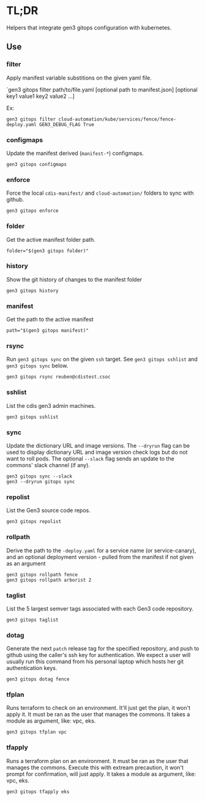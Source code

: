 # TL;DR

Helpers that integrate gen3 gitops configuration with kubernetes.

## Use

### filter

Apply manifest variable substitions on the given yaml file.

`gen3 gitops filter path/to/file.yaml [optional path to manifest.json] [optional key1 value1 key2 value2 ...]

Ex:
```
gen3 gitops filter cloud-automation/kube/services/fence/fence-deploy.yaml GEN3_DEBUG_FLAG True
```


### configmaps

Update the manifest derived (`manifest-*`) configmaps.

```
gen3 gitops configmaps
```

### enforce

Force the local `cdis-manifest/` and `cloud-automation/` folders to sync with github.

```
gen3 gitops enforce
```

### folder

Get the active manifest folder path.

```
folder="$(gen3 gitops folder)"
```

### history

Show the git history of changes to the manifest folder

```
gen3 gitops history
```

### manifest

Get the path to the active manifest

```
path="$(gen3 gitops manifest)"
```

### rsync

Run `gen3 gitops sync` on the given `ssh` target.
See `gen3 gitops sshlist` and `gen3 gitops sync` below.


```
gen3 gitops rsync reuben@cdistest.csoc
```

### sshlist

List the cdis gen3 admin machines.

```
gen3 gitops sshlist
```

### sync

Update the dictionary URL and image versions. The `--dryrun` flag can be used to display dictionary URL and image version check logs but do not want to roll pods.
The optional `--slack` flag sends an update to the commons' slack channel (if any). 

```
gen3 gitops sync --slack
gen3 --dryrun gitops sync
```

### repolist

List the Gen3 source code repos.

```
gen3 gitops repolist
```

### rollpath

Derive the path to the `-deploy.yaml` for a service name
(or service-canary), and an optional deployment version -
pulled from the manifest if not given as an argument

```
gen3 gitops rollpath fence
gen3 gitops rollpath arborist 2
```

### taglist

List the 5 largest semver tags associated with each Gen3 code repository.

```
gen3 gitops taglist
```

### dotag

Generate the next `patch` release tag for the specified repository, and push to github
using the caller's ssh key for authentication.
We expect a user will usually run this command from his personal laptop which hosts her git authentication keys.

```
gen3 gitops dotag fence
```

### tfplan

Runs terraform to check on an environment. It'll just get the plan, it won't apply it.
It must be ran as the user that manages the commons.
It takes a module as argument, like: vpc, eks.

```
gen3 gitops tfplan vpc
```

### tfapply
Runs a terraform plan on an environment. It must be ran as the user that manages the commons.
Execute this with extream precaution, it won't prompt for confirmation, will just apply.
It takes a module as argument, like: vpc, eks.

```
gen3 gitops tfapply eks
```
